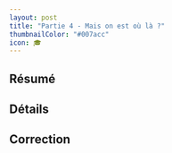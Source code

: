 ```yaml
---
layout: post
title: "Partie 4 - Mais on est où là ?"
thumbnailColor: "#007acc"
icon: 🎓
---
```


## Résumé

## Détails

## Correction